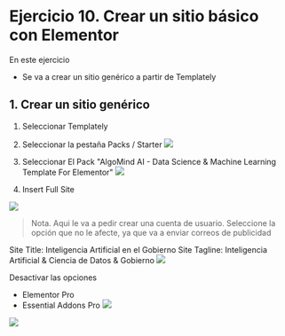 
# Ejercicio 10. Crear un sitio básico con Elementor

En este ejercicio 
- Se va a crear un sitio genérico  a partir de Templately

## 1. Crear un sitio genérico

1. Seleccionar Templately
2. Seleccionar la pestaña Packs / Starter
![](https://i.imgur.com/fpKX2qq.png)

3. Seleccionar El Pack "AlgoMind AI - Data Science & Machine Learning Template For Elementor"
![](https://i.imgur.com/Pj0GZ5Y.png)

4. Insert Full Site

![](https://i.imgur.com/hzxGyMO.png)

> Nota. Aqui le va a pedir crear una cuenta de usuario. Seleccione la
> opción que no le afecte, ya que va a enviar correos de publicidad

Site Title: Inteligencia Artificial en el Gobierno
Site Tagline: Inteligencia Artificial  & Ciencia de Datos & Gobierno
![](https://i.imgur.com/ZL5YDyS.png)

Desactivar las opciones 
- Elementor Pro
- Essential Addons Pro
![](https://i.imgur.com/opICPZD.png)



![](https://i.imgur.com/F8oNLHm.png)




<!--stackedit_data:
eyJoaXN0b3J5IjpbLTEwMTUxNzA5NzEsLTIwNzk3MzI0MTgsNz
EzNjcyNzY0XX0=
-->